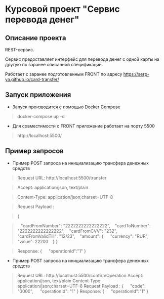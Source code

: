 # Курсовой проект "Сервис перевода денег"


## Описание проекта


REST-сервис.

Сервис предоставляет интерфейс для перевода денег с одной карты на другую по заранее описанной спецификации.

Работает с заранее подготовленным FRONT по адресу https://serp-ya.github.io/card-transfer/


## Запуск приложения



* Запуск производится с помощью Docker Compose
> docker-compose up -d


* Для совместимости с FRONT приложение работает на порту 5500

> http://localhost:5500/


## Пример запросов


* Пример POST запроса на инициализацию трансфера денежных средств


> Request URL: http://localhost:5500/transfer

> Accept: application/json, text/plain

> Content-Type: application/json;charset=UTF-8

> Request Payload :

> {

> &ensp; "cardFromNumber": "2222222222222222",
> &ensp; "cardToNumber": "2222222222222222",
> &ensp; "cardFromCVV": "232",
> &ensp; "cardFromValidTill": "12/23",
> &ensp; "amount": {
> &emsp; "currency": "RUR",
> &emsp; "value": 22200
> &ensp; }
> }

> Response:
> {
> &emsp; "operationId":"1"
> }

* Пример POST запроса на инициализацию трансфера денежных средств

> Request URL: http://localhost:5500/confirmOperation
> Accept: application/json, text/plain
> Content-Type: application/json;charset=UTF-8
> Request Payload :
> {
> &emsp; "code": "0000",
> &emsp; "operationId": "1"
> }
> Response:
> {
> &emsp; "operationId":"1"
> }